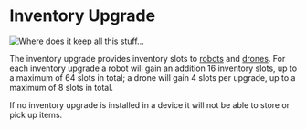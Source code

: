# Inventory Upgrade

![Where does it keep all this stuff...](oredict:oc:inventoryUpgrade)

The inventory upgrade provides inventory slots to [robots](../block/robot.md) and [drones](drone.md). For each inventory upgrade a robot will gain an addition 16 inventory slots, up to a maximum of 64 slots in total; a drone will gain 4 slots per upgrade, up to a maximum of 8 slots in total.

If no inventory upgrade is installed in a device it will not be able to store or pick up items.
